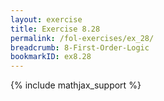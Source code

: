 ```yaml
---
layout: exercise
title: Exercise 8.28
permalink: /fol-exercises/ex_28/
breadcrumb: 8-First-Order-Logic
bookmarkID: ex8.28
---
```


{% include mathjax_support %}

